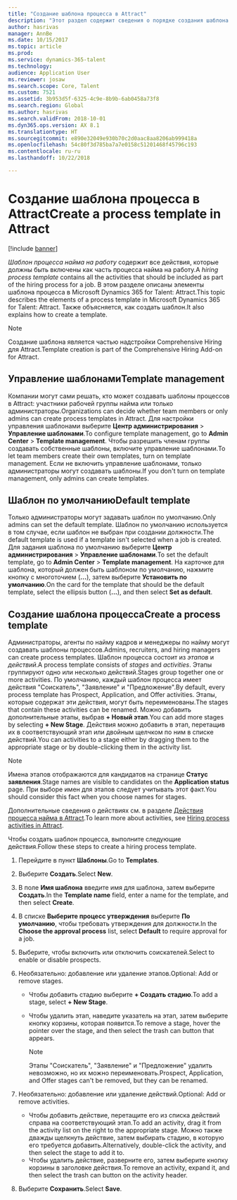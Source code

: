 ```yaml
---
title: "Создание шаблона процесса в Attract"
description: "Этот раздел содержит сведения о порядке создания шаблона процесса в Attract."
author: hasrivas
manager: AnnBe
ms.date: 10/15/2017
ms.topic: article
ms.prod: 
ms.service: dynamics-365-talent
ms.technology: 
audience: Application User
ms.reviewer: josaw
ms.search.scope: Core, Talent
ms.custom: 7521
ms.assetid: 3b953d5f-6325-4c9e-8b9b-6ab0458a73f8
ms.search.region: Global
ms.author: hasrivas
ms.search.validFrom: 2018-10-01
ms.dyn365.ops.version: AX 8.1
ms.translationtype: HT
ms.sourcegitcommit: e890e32049e930b70c2d0aac8aa8206ab999418a
ms.openlocfilehash: 54c80f3d785ba7a7e0158c51201468f45796c193
ms.contentlocale: ru-ru
ms.lasthandoff: 10/22/2018

---
```


# <a name="create-a-process-template-in-attract"></a><span data-ttu-id="5ed7f-103">Создание шаблона процесса в Attract</span><span class="sxs-lookup"><span data-stu-id="5ed7f-103">Create a process template in Attract</span></span>

[!include [banner](includes/banner.md)]

<span data-ttu-id="5ed7f-104">*Шаблон процесса найма на работу* содержит все действия, которые должны быть включены как часть процесса найма на работу.</span><span class="sxs-lookup"><span data-stu-id="5ed7f-104">A *hiring process template* contains all the activities that should be included as part of the hiring process for a job.</span></span> <span data-ttu-id="5ed7f-105">В этом разделе описаны элементы шаблона процесса в Microsoft Dynamics 365 for Talent: Attract.</span><span class="sxs-lookup"><span data-stu-id="5ed7f-105">This topic describes the elements of a process template in Microsoft Dynamics 365 for Talent: Attract.</span></span> <span data-ttu-id="5ed7f-106">Также объясняется, как создать шаблон.</span><span class="sxs-lookup"><span data-stu-id="5ed7f-106">It also explains how to create a template.</span></span>

> [!NOTE]
> <span data-ttu-id="5ed7f-107">Создание шаблона является частью надстройки Comprehensive Hiring для Attract.</span><span class="sxs-lookup"><span data-stu-id="5ed7f-107">Template creation is part of the Comprehensive Hiring Add-on for Attract.</span></span>

## <a name="template-management"></a><span data-ttu-id="5ed7f-108">Управление шаблонами</span><span class="sxs-lookup"><span data-stu-id="5ed7f-108">Template management</span></span>

<span data-ttu-id="5ed7f-109">Компании могут сами решать, кто может создавать шаблоны процессов в Attract: участники рабочей группы найма или только администраторы.</span><span class="sxs-lookup"><span data-stu-id="5ed7f-109">Organizations can decide whether team members or only admins can create process templates in Attract.</span></span> <span data-ttu-id="5ed7f-110">Для настройки управления шаблонами выберите **Центр администрирования** \> **Управление шаблонами**.</span><span class="sxs-lookup"><span data-stu-id="5ed7f-110">To configure template management, go to **Admin Center** \> **Template management**.</span></span> <span data-ttu-id="5ed7f-111">Чтобы разрешить членам группы создавать собственные шаблоны, включите управление шаблонами.</span><span class="sxs-lookup"><span data-stu-id="5ed7f-111">To let team members create their own templates, turn on template management.</span></span> <span data-ttu-id="5ed7f-112">Если не включить управление шаблонами, только администраторы могут создавать шаблоны.</span><span class="sxs-lookup"><span data-stu-id="5ed7f-112">If you don't turn on template management, only admins can create templates.</span></span>

## <a name="default-template"></a><span data-ttu-id="5ed7f-113">Шаблон по умолчанию</span><span class="sxs-lookup"><span data-stu-id="5ed7f-113">Default template</span></span>

<span data-ttu-id="5ed7f-114">Только администраторы могут задавать шаблон по умолчанию.</span><span class="sxs-lookup"><span data-stu-id="5ed7f-114">Only admins can set the default template.</span></span> <span data-ttu-id="5ed7f-115">Шаблон по умолчанию используется в том случае, если шаблон не выбран при создании должности.</span><span class="sxs-lookup"><span data-stu-id="5ed7f-115">The default template is used if a template isn't selected when a job is created.</span></span> <span data-ttu-id="5ed7f-116">Для задания шаблона по умолчанию выберите **Центр администрирования** \> **Управление шаблонами**.</span><span class="sxs-lookup"><span data-stu-id="5ed7f-116">To set the default template, go to **Admin Center** \> **Template management**.</span></span> <span data-ttu-id="5ed7f-117">На карточке для шаблона, который должен быть шаблоном по умолчанию, нажмите кнопку с многоточием (**...**), затем выберите **Установить по умолчанию**.</span><span class="sxs-lookup"><span data-stu-id="5ed7f-117">On the card for the template that should be the default template, select the ellipsis button (**...**), and then select **Set as default**.</span></span>

## <a name="create-a-process-template"></a><span data-ttu-id="5ed7f-118">Создание шаблона процесса</span><span class="sxs-lookup"><span data-stu-id="5ed7f-118">Create a process template</span></span>

<span data-ttu-id="5ed7f-119">Администраторы, агенты по найму кадров и менеджеры по найму могут создавать шаблоны процессов.</span><span class="sxs-lookup"><span data-stu-id="5ed7f-119">Admins, recruiters, and hiring managers can create process templates.</span></span> <span data-ttu-id="5ed7f-120">Шаблон процесса состоит из *этапов* и *действий*.</span><span class="sxs-lookup"><span data-stu-id="5ed7f-120">A process template consists of *stages* and *activities*.</span></span> <span data-ttu-id="5ed7f-121">Этапы группируют одно или несколько действий.</span><span class="sxs-lookup"><span data-stu-id="5ed7f-121">Stages group together one or more activities.</span></span> <span data-ttu-id="5ed7f-122">По умолчанию, каждый шаблон процесса имеет действия "Соискатель", "Заявление" и "Предложение".</span><span class="sxs-lookup"><span data-stu-id="5ed7f-122">By default, every process template has Prospect, Application, and Offer activities.</span></span> <span data-ttu-id="5ed7f-123">Этапы, которые содержат эти действия, могут быть переименованы.</span><span class="sxs-lookup"><span data-stu-id="5ed7f-123">The stages that contain these activities can be renamed.</span></span> <span data-ttu-id="5ed7f-124">Можно добавить дополнительные этапы, выбрав **+ Новый этап**.</span><span class="sxs-lookup"><span data-stu-id="5ed7f-124">You can add more stages by selecting **+ New Stage**.</span></span> <span data-ttu-id="5ed7f-125">Действия можно добавить в этап, перетащив их в соответствующий этап или двойным щелчком по ним в списке действий.</span><span class="sxs-lookup"><span data-stu-id="5ed7f-125">You can activities to a stage either by dragging them to the appropriate stage or by double-clicking them in the activity list.</span></span>

> [!NOTE]
> <span data-ttu-id="5ed7f-126">Имена этапов отображаются для кандидатов на странице **Статус заявления**.</span><span class="sxs-lookup"><span data-stu-id="5ed7f-126">Stage names are visible to candidates on the **Application status** page.</span></span> <span data-ttu-id="5ed7f-127">При выборе имен для этапов следует учитывать этот факт.</span><span class="sxs-lookup"><span data-stu-id="5ed7f-127">You should consider this fact when you choose names for stages.</span></span>

<span data-ttu-id="5ed7f-128">Дополнительные сведения о действиях см. в разделе [Действия процесса найма в Attract](./activities-attract.md).</span><span class="sxs-lookup"><span data-stu-id="5ed7f-128">To learn more about activities, see [Hiring process activities in Attract](./activities-attract.md).</span></span>

<span data-ttu-id="5ed7f-129">Чтобы создать шаблон процесса, выполните следующие действия.</span><span class="sxs-lookup"><span data-stu-id="5ed7f-129">Follow these steps to create a hiring process template.</span></span>

1. <span data-ttu-id="5ed7f-130">Перейдите в пункт **Шаблоны**.</span><span class="sxs-lookup"><span data-stu-id="5ed7f-130">Go to **Templates**.</span></span>
2. <span data-ttu-id="5ed7f-131">Выберите **Создать**.</span><span class="sxs-lookup"><span data-stu-id="5ed7f-131">Select **New**.</span></span>
3. <span data-ttu-id="5ed7f-132">В поле **Имя шаблона** введите имя для шаблона, затем выберите **Создать**.</span><span class="sxs-lookup"><span data-stu-id="5ed7f-132">In the **Template name** field, enter a name for the template, and then select **Create**.</span></span>
4. <span data-ttu-id="5ed7f-133">В списке **Выберите процесс утверждения** выберите **По умолчанию**, чтобы требовать утверждения для должности.</span><span class="sxs-lookup"><span data-stu-id="5ed7f-133">In the **Choose the approval process** list, select **Default** to require approval for a job.</span></span>
5. <span data-ttu-id="5ed7f-134">Выберите, чтобы включить или отключить соискателей.</span><span class="sxs-lookup"><span data-stu-id="5ed7f-134">Select to enable or disable prospects.</span></span>
6. <span data-ttu-id="5ed7f-135">Необязательно: добавление или удаление этапов.</span><span class="sxs-lookup"><span data-stu-id="5ed7f-135">Optional: Add or remove stages.</span></span>

    - <span data-ttu-id="5ed7f-136">Чтобы добавить стадию выберите **+ Создать стадию**.</span><span class="sxs-lookup"><span data-stu-id="5ed7f-136">To add a stage, select **+ New Stage**.</span></span>
    - <span data-ttu-id="5ed7f-137">Чтобы удалить этап, наведите указатель на этап, затем выберите кнопку корзины, которая появится.</span><span class="sxs-lookup"><span data-stu-id="5ed7f-137">To remove a stage, hover the pointer over the stage, and then select the trash can button that appears.</span></span>

        > [!NOTE]
        > <span data-ttu-id="5ed7f-138">Этапы "Соискатель", "Заявление" и "Предложение" удалить невозможно, но их можно переименовать.</span><span class="sxs-lookup"><span data-stu-id="5ed7f-138">Prospect, Application, and Offer stages can't be removed, but they can be renamed.</span></span>

7. <span data-ttu-id="5ed7f-139">Необязательно: добавление или удаление действий.</span><span class="sxs-lookup"><span data-stu-id="5ed7f-139">Optional: Add or remove activities.</span></span>

    - <span data-ttu-id="5ed7f-140">Чтобы добавить действие, перетащите его из списка действий справа на соответствующий этап.</span><span class="sxs-lookup"><span data-stu-id="5ed7f-140">To add an activity, drag it from the activity list on the right to the appropriate stage.</span></span> <span data-ttu-id="5ed7f-141">Можно также дважды щелкнуть действие, затем выбирать стадию, в которую его требуется добавить.</span><span class="sxs-lookup"><span data-stu-id="5ed7f-141">Alternatively, double-click the activity, and then select the stage to add it to.</span></span>
    - <span data-ttu-id="5ed7f-142">Чтобы удалить действие, разверните его, затем выберите кнопку корзины в заголовке действия.</span><span class="sxs-lookup"><span data-stu-id="5ed7f-142">To remove an activity, expand it, and then select the trash can button on the activity header.</span></span>

8. <span data-ttu-id="5ed7f-143">Выберите **Сохранить**.</span><span class="sxs-lookup"><span data-stu-id="5ed7f-143">Select **Save**.</span></span>

